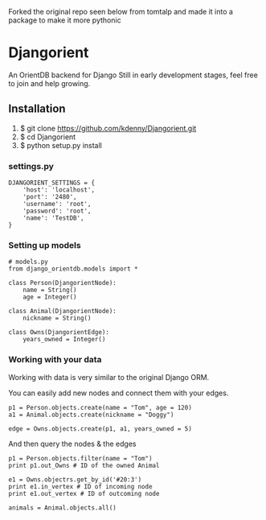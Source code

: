 Forked the original repo seen below from tomtalp and made it into a package to make it more pythonic



# Djangorient

An OrientDB backend for Django
Still in early development stages, feel free to join and help growing.

## Installation

1. $ git clone https://github.com/kdenny/Djangorient.git
1. $ cd Djangorient
1. $ python setup.py install



### settings.py
```
DJANGORIENT_SETTINGS = {
    'host': 'localhost',
    'port': '2480',
    'username': 'root',
    'password': 'root',
    'name': 'TestDB',
}
```

### Setting up models
```
# models.py
from django_orientdb.models import *

class Person(DjangorientNode):
	name = String()
	age = Integer()

class Animal(DjangorientNode):
	nickname = String()

class Owns(DjangorientEdge):
	years_owned = Integer()	

```

### Working with your data
Working with data is very similar to the original Django ORM.

You can easily add new nodes and connect them with your edges.

```
p1 = Person.objects.create(name = "Tom", age = 120)
a1 = Animal.objects.create(nickname = "Doggy")

edge = Owns.objects.create(p1, a1, years_owned = 5)
```

And then query the nodes & the edges
```
p1 = Person.objects.filter(name = "Tom")
print p1.out_Owns # ID of the owned Animal

e1 = Owns.objectrs.get_by_id('#20:3')
print e1.in_vertex # ID of incoming node
print e1.out_vertex # ID of outcoming node

animals = Animal.objects.all()


```
